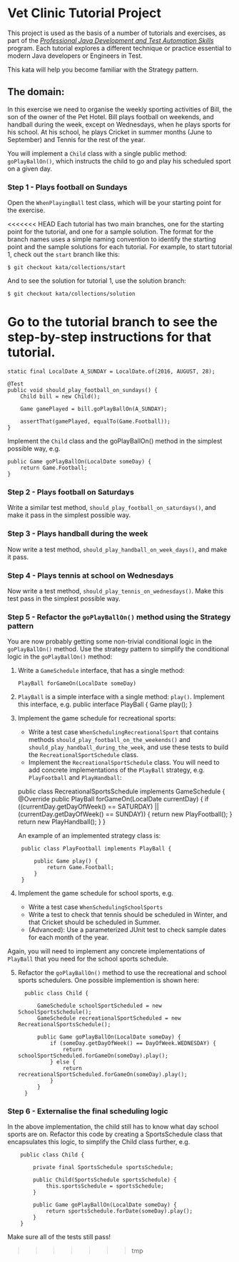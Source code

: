 # Vet Clinic Tutorial Project

This project is used as the basis of a number of tutorials and exercises, as part of the *[Professional Java Development and Test Automation Skills](http://serenitydojo.teachable.com/p/professional-java-development-skills])* program. Each tutorial explores a different technique or practice essential to modern Java developers or Engineers in Test. 

This kata will help you become familiar with the Strategy pattern. 

## The domain: 

In this exercise we need to organise the weekly sporting activities of Bill, the son of the owner of the Pet Hotel. Bill plays football on weekends, and handball during the week, except on Wednesdays, when he plays sports for his school. At his school, he plays Cricket in summer months (June to September) and Tennis for the rest of the year.

You will implement a `Child` class with a single public method: `goPlayBallOn()`, which instructs the child to go and play his scheduled sport on a given day.

### Step 1 - Plays football on Sundays

Open the `WhenPlayingBall` test class, which will be your starting point for the exercise.

<<<<<<< HEAD
Each tutorial has two main branches, one for the starting point for the tutorial, and one for a sample solution. The format for the branch names uses a simple naming convention to identify the starting point and the sample solutions for each tutorial. For example, to start tutorial 1, check out the `start` branch like this:
```
$ git checkout kata/collections/start
```

And to see the solution for tutorial 1, use the solution branch:
```
$ git checkout kata/collections/solution
```

Go to the tutorial branch to see the step-by-step instructions for that tutorial.
=======

    static final LocalDate A_SUNDAY = LocalDate.of(2016, AUGUST, 28);

    @Test
    public void should_play_football_on_sundays() {
        Child bill = new Child();

        Game gamePlayed = bill.goPlayBallOn(A_SUNDAY);

        assertThat(gamePlayed, equalTo(Game.Football));
    }

Implement the `Child` class and the goPlayBallOn() method in the simplest possible way, e.g.

    public Game goPlayBallOn(LocalDate someDay) {
        return Game.Football;
    }

### Step 2 - Plays football on Saturdays

Write a similar test method, `should_play_football_on_saturdays()`, and make it pass in the simplest possible way.

### Step 3 - Plays handball during the week

Now write a test method, `should_play_handball_on_week_days()`, and make it pass.

### Step 4 - Plays tennis at school on Wednesdays

Now write a test method, `should_play_tennis_on_wednesdays()`. Make this test pass in the simplest possible way. 

### Step 5 - Refactor the `goPlayBallOn()` method using the Strategy pattern

You are now probably getting some non-trivial conditional logic in the `goPlayBallOn()` method. Use the strategy pattern to simplify the conditional logic in the `goPlayBallOn()` method:

  1) Write a `GameSchedule` interface, that has a single method:
     
         PlayBall forGameOn(LocalDate someDay)

  2) `PlayBall` is a simple interface with a single method: `play()`. Implement this interface, e.g.
        public interface PlayBall {
            Game play();
        }
        
  3) Implement the game schedule for recreational sports:
      - Write a test case `WhenSchedulingRecreationalSport` that contains methods `should_play_football_on_the_weekends()` and `should_play_handball_during_the_week`, and use these tests to build the `RecreationalSportSchedule` class.  
      - Implement the `RecreationalSportSchedule` class. You will need to add concrete implementations of the `PlayBall` strategy, e.g. `PlayFootball` and `PlayHandball`:
      
      public class RecreationalSportsSchedule implements GameSchedule {
          @Override
          public PlayBall forGameOn(LocalDate currentDay) {
              if ((currentDay.getDayOfWeek() == SATURDAY) || (currentDay.getDayOfWeek() == SUNDAY)) {
                  return new PlayFootball();
              }
              return new PlayHandball();
          }
      }
      
      An example of an implemented strategy class is:
      
          public class PlayFootball implements PlayBall {
          
              public Game play() {
                  return Game.Football;
              }
          }
      
  4) Implement the game schedule for school sports, e.g.
      - Write a test case `WhenSchedulingSchoolSports`
      - Write a test to check that tennis should be scheduled in Winter, and that Cricket should be scheduled in Summer.
      - (Advanced): Use a parameterized JUnit test to check sample dates for each month of the year.
    
   Again, you will need to implement any concrete implementations of `PlayBall` that you need for the school sports schedule.
  
  5) Refactor the `goPlayBallOn()` method to use the recreational and school sports schedulers. One possible implemention is shown here:
       
           public class Child {
           
               GameSchedule schoolSportScheduled = new SchoolSportsSchedule();
               GameSchedule recreationalSportScheduled = new RecreationalSportsSchedule();
               
               public Game goPlayBallOn(LocalDate someDay) {
                   if (someDay.getDayOfWeek() == DayOfWeek.WEDNESDAY) {
                       return schoolSportScheduled.forGameOn(someDay).play();
                   } else {
                       return recreationalSportScheduled.forGameOn(someDay).play();
                   }
               }
           }

### Step 6 - Externalise the final scheduling logic

In the above implementation, the child still has to know what day school sports are on. Refactor this code by creating a SportsSchedule class that encapsulates this logic, to simplify the Child class further, e.g.

        public class Child {
        
            private final SportsSchedule sportsSchedule;
        
            public Child(SportsSchedule sportsSchedule) {
                this.sportsSchedule = sportsSchedule;
            }
        
            public Game goPlayBallOn(LocalDate someDay) {
                return sportsSchedule.forDate(someDay).play();
            }
        }

Make sure all of the tests still pass!
>>>>>>> tmp
